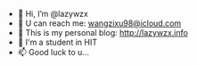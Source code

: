- 👋 Hi, I’m @lazywzx
- 👀 U can reach me: wangzixu98@icloud.com
- 🌱 This is my personal blog: http://lazywzx.info
- 💞️ I'm a student in HIT
- 📫 Good luck to u...
